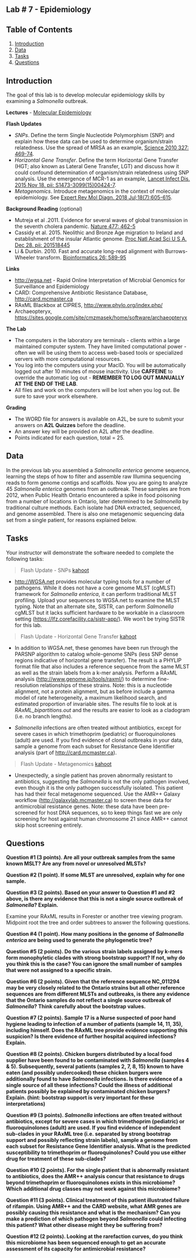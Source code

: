 ## Lab # 7 - Epidemiology

## Table of Contents
1. [Introduction](#intro)
2. [Data](#data)
3. [Tasks](#tasks)
4. [Questions](#questions)

<a name="intro"></a>
## Introduction

The goal of this lab is to develop molecular epidemiology skills by examining a *Salmonella* outbreak.

**Lectures** - [Molecular Epidemiology](https://github.com/agmcarthur/Biochem-3BP3/blob/master/Lectures/Lecture%206%20-%20Molecular%20Epidemiology.pptx)

**Flash Updates**
* *SNPs*. Define the term Single Nucleotide Polymorphism (SNP) and explain how these data can be used to determine organism/strain relatedness. Use the spread of MRSA as an example, [Science 2010 327: 469-74](https://www.ncbi.nlm.nih.gov/pubmed/?term=20093474).
* *Horizontal Gene Transfer*. Define the term Horizontal Gene Transfer (HGT; also known as Lateral Gene Transfer, LGT) and discuss how it could confound determination of organism/strain relatedness using SNP analysis. Use the emergence of MCR-1 as an example, [Lancet Infect Dis. 2015 Nov 18. pii: S1473-3099(15)00424-7](https://www.ncbi.nlm.nih.gov/pubmed/?term=26603172).
* *Metagenomics*. Introduce metagenomics in the context of molecular epidemiology. See [Expert Rev Mol Diagn. 2018 Jul;18(7):605-615](https://www.ncbi.nlm.nih.gov/pubmed/?term=29898605).

**Background Reading** (optional)
* Mutreja et al .2011. Evidence for several waves of global transmission in the seventh cholera pandemic. [Nature 477: 462-5](https://www.ncbi.nlm.nih.gov/pubmed/?term=21866102)
* Cassidy et al. 2015. Neolithic and Bronze Age migration to Ireland and establishment of the insular Atlantic genome. [Proc Natl Acad Sci U S A. Dec 28. pii: 201518445](https://www.ncbi.nlm.nih.gov/pubmed/?term=26712024)
* Li & Durbin. 2010. Fast and accurate long-read alignment with Burrows-Wheeler transform. [Bioinformatics 26: 589-95](https://www.ncbi.nlm.nih.gov/pubmed/?term=20080505)

**Links**
* http://wgsa.net - Rapid Online Interpretation of Microbial Genomics for Surveillance and Epidemiology
* CARD: Comprehensive Antibiotic Resistance Database, http://card.mcmaster.ca
* RAxML Blackbox at CIPRES, http://www.phylo.org/index.php/
* Archaeopteryx, https://sites.google.com/site/cmzmasek/home/software/archaeopteryx

**The Lab**
* The computers in the laboratory are terminals - clients within a large maintained computer system. They have limited computational power - often we will be using them to access web-based tools or specialized servers with more computational resources.
* You log into the computers using your MacID. You will be automatically logged out after 10 minutes of mouse inactivity. Use **CAFFEINE** to override the automatic log out - **REMEMBER TO LOG OUT MANUALLY AT THE END OF THE LAB**.
* All files and work on the computers will be lost when you log out. Be sure to save your work elsewhere. 

**Grading**
* The WORD file for answers is available on A2L, be sure to submit your answers on **A2L Quizzes** before the deadline.
* An answer key will be provided on A2L after the deadline.
* Points indicated for each question, total = 25.

<a name="data"></a>
## Data

In the previous lab you assembled a *Salmonella enterica* genome sequence, learning the steps of how to filter and assemble raw Illumina sequencing reads to form genome contigs and scaffolds. Now you are going to analyze 45 *Salmonella enterica* genomes from an outbreak. These samples are from 2012, when Public Health Ontario encountered a spike in food poisoning from a number of locations in Ontario, later determined to be *Salmonella* by traditional culture methods. Each isolate had DNA extracted, sequenced, and genome assembled. There is also one metagenomic sequencing data set from a single patient, for reasons explained below.

<a name="tasks"></a>
## Tasks

Your instructor will demonstrate the software needed to complete the following tasks:

> Flash Update - SNPs [kahoot](https://kahoot.it/?_ga=2.264238917.871462812.1568207895-297922416.1568207895)

* http://WGSA.net provides molecular typing tools for a number of pathogens. While it does not have a core genome MLST (cgMLST) framework for *Salmonella enterica*, it can perform traditional MLST profiling. Upload your sequences to WGSA.net to examine the MLST typing. Note that an alternate site, SISTR, can perform *Salmonella* cgMLST but it lacks sufficient hardware to be workable in a classroom setting (https://lfz.corefacility.ca/sistr-app/). We won’t be trying SISTR for this lab.

> Flash Update - Horizontal Gene Transfer [kahoot](https://kahoot.it/?_ga=2.264238917.871462812.1568207895-297922416.1568207895)

* In addition to WGSA.net, these genomes have been run through the PARSNP algorithm to catalog whole-genome SNPs (less SNP dense regions indicative of horizontal gene transfer). The result is a PHYLIP format file that also includes a reference sequence from the same MLST as well as the strain labels from a k-mer analysis. Perform a RAxML analysis (http://www.genome.jp/tools/raxml/) to determine fine-resolution relationships of these strains. Note: this is a nucleotide alignment, not a protein alignment, but as before include a gamma model of rate heterogeneity, a maximum likelihood search, and estimated proportion of invariable sites. The results file to look at is *RAxML_bipartitions.out* and the results are easier to look as a cladogram (i.e. no branch lengths).

* *Salmonella* infections are often treated without antibiotics, except for severe cases in which trimethoprim (pediatric) or fluoroquinolones (adult) are used. If you find evidence of clonal outbreaks in your data, sample a genome from each subset for Resistance Gene Identifier analysis (part of http://card.mcmaster.ca). 

> Flash Update - Metagenomics [kahoot](https://kahoot.it/?_ga=2.264238917.871462812.1568207895-297922416.1568207895)

* Unexpectedly, a single patient has proven abnormally resistant to antibiotics, suggesting the *Salmonella* is not the only pathogen involved, even though it is the only pathogen successfully isolated. This patient has had their fecal metagenome sequenced. Use the AMR++ Galaxy workflow (http://galaxylab.mcmaster.ca) to screen these data for antimicrobial resistance genes. Note: these data have been pre-screened for host DNA sequences, so to keep things fast we are only screening for host against human chromosome 21 since AMR++ cannot skip host screening entirely.

<a name="questions"></a>
## Questions

**Question #1 (3 points). Are all your outbreak samples from the same known MSLT? Are any from novel or unresolved MLSTs?**

**Question #2 (1 point). If some MLST are unresolved, explain why for one sample.**

**Question #3 (2 points). Based on your answer to Question #1 and #2 above, is there any evidence that this is not a single source outbreak of *Salmonella*? Explain.**

Examine your RAxML results in Forester or another tree viewing program. Midpoint root the tree and order subtrees to answer the following questions.

**Question #4 (1 point). How many positions in the genome of *Salmonella enterica* are being used to generate the phylogenetic tree?**

**Question #5 (2 points). Do the various strain labels assigned by k-mers form monophyletic clades with strong bootstrap support? If not, why do you think this is the case? You can ignore the small number of samples that were not assigned to a specific strain.**

**Question #6 (2 points). Given that the reference sequence NC_011294 may be very closely related to the Ontario strains but all other reference sequences are from different MLSTs and outbreaks, is there any evidence that the Ontario samples do not reflect a single source outbreak of *Salmonella*? Think carefully about the bootstrap values.**

**Question #7 (2 points). Sample 17 is a Nurse suspected of poor hand hygiene leading to infection of a number of patients (sample 14, 11, 35), including himself. Does the RAxML tree provide evidence supporting this suspicion? Is there evidence of further hospital acquired infections? Explain.**

**Question #8 (2 points). Chicken burgers distributed by a local food supplier have been found to be contaminated with *Salmonella* (samples 4 & 5). Subsequently, several patients (samples 2, 7, 8, 15) known to have eaten (and possibly undercooked) these chicken burgers were additionally found to have *Salmonella* infections. Is there evidence of a single source of all these infections? Could the illness of additional patients possibly be explained by contaminated chicken burgers? Explain. (hint: bootstrap support is very important for these interpretations)**

**Question #9 (3 points). *Salmonella* infections are often treated without antibiotics, except for severe cases in which trimethoprim (pediatric) or fluoroquinolones (adult) are used. If you find evidence of independent sub-clades in your RAxML tree (i.e. separated by strong bootstrap support and possibly reflecting strain labels), sample a genome from each subset for Resistance Gene Identifier analysis. What is the predicted susceptibility to trimethoprim or fluoroquinolones? Could you use either drug for treatment of these sub-clades?**

**Question #10 (2 points). For the single patient that is abnormally resistant to antibiotics, does the AMR++ analysis concur that resistance to drugs beyond trimethoprim or fluoroquinolones exists in this microbiome? Which additional drug classes may not work against this microbiome?**

**Question #11 (3 points). Clinical treatment of this patient illustrated failure of rifampin. Using AMR++ and the CARD website, what AMR genes are possibly causing this resistance and what is the mechanism? Can you make a prediction of which pathogen beyond *Salmonella* could infecting this patient? What other disease might they be suffering from?**

**Question #12 (2 points). Looking at the rarefaction curves, do you think this microbiome has been sequenced enough to get an accurate assessment of its capacity for antimicrobial resistance?**
